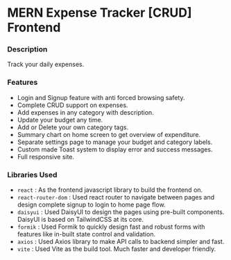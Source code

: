 # MERN Expense Tracker [CRUD] Frontend

### Description

 Track your daily expenses. 


### Features

-   Login and Signup feature with anti forced browsing safety.
-   Complete CRUD support on expenses.
-   Add expenses in any category with description.
-   Update your budget any time.
-   Add or Delete your own category tags.
-   Summary chart on home screen to get overview of expenditure.
-   Separate settings page to manage your budget and category labels.
-   Custom made Toast system to display error and success messages.
-   Full responsive site.

### Libraries Used

-   `react` : As the frontend javascript library to build the frontend on.
-   `react-router-dom` : Used react router to navigate between pages and design complete signup to login to home page flow.
-   `daisyui` : Used DaisyUI to design the pages using pre-built components. DaisyUI is based on TailwindCSS at its core.
-   `formik` : Used Formik to quickly design fast and robust forms with features like in-built state control and validation.
-   `axios` : Used Axios library to make API calls to backend simpler and fast.
-   `vite` : Used Vite as the build tool. Much faster and developer friendly.
